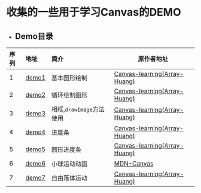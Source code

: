 # 收集的一些用于学习Canvas的DEMO 

* ## Demo目录

| 序列 | 地址 | 简介 | 原作者地址 |
|:---|:---|:---| ---|
| 1 | [demo1](http://ccicc.top/canvas-demo/demo1.html) | 基本图形绘制 | [Canvas-learning(Array-Huang)](https://github.com/Array-Huang/canvas-learning) |
| 2 | [demo2](http://ccicc.top/canvas-demo/demo2.html) | 循环绘制图形 | [Canvas-learning(Array-Huang)](https://github.com/Array-Huang/canvas-learning) |
| 3 | [demo3](http://ccicc.top/canvas-demo/demo3.html) | 相框,`drawImage`方法使用 | [Canvas-learning(Array-Huang)](https://github.com/Array-Huang/canvas-learning) |
| 4 | [demo4](http://ccicc.top/canvas-demo/demo4.html) | 进度条 | [Canvas-learning(Array-Huang)](https://github.com/Array-Huang/canvas-learning) |
| 5 | [demo5](http://ccicc.top/canvas-demo/demo5.html) | 圆形进度条 | [Canvas-learning(Array-Huang)](https://github.com/Array-Huang/canvas-learning) |
| 6 | [demo6](http://ccicc.top/canvas-demo/demo6.html) | 小球运动动画 | [MDN-Canvas](https://developer.mozilla.org/zh-CN/docs/Web/API/Canvas_API/Tutorial/Advanced_animations)|
| 7 | [demo7](http://ccicc.top/canvas-demo/demo7.html) | 自由落体运动 | [Canvas-learning(Array-Huang)](https://github.com/Array-Huang/canvas-learning) |